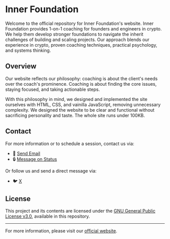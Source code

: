 # Inner Foundation

Welcome to the official repository for Inner Foundation's website. Inner Foundation provides 1-on-1 coaching for founders and engineers in crypto. We help them develop stronger foundations to navigate the inherit challenges of building and scaling projects. Our approach blends our experience in crypto, proven coaching techniques, practical psychology, and systems thinking.

## Overview

Our website reflects our philosophy: coaching is about the client's needs over the coach's prominence. Coaching is about finding the core issues, staying focused, and taking actionable steps. 

With this philosophy in mind, we designed and implemented the site ourselves with HTML, CSS, and vainilla JavaScript, removing unnecessary complexity. We designed the website to be clear and functional without sacrificing personality and taste. The whole site runs under 100KB.  

## Contact

For more information or to schedule a session, contact us via:

- 📧 [Send Email](mailto:moni@inner.foundation?subject=Coaching%20with%20Inner%20Foundation&body=Hello%2C%20My%20name%20is%20###%2C%20I%27d%20like%20to%20know%20more%20about%20your%20coaching%20services.%0A%0AThank%20you%21)
- 🔒 [Message on Status](https://status.app/u/G1sAAATCbSWL0ZAumSxZMFptwo_xwT1snwQnHLA3kDgNNCA7ysFDNqUIZ6pLXjmde03L7J_ra0ooc_R6gv0zzMSBa2OzbPm5CTFXGEc8qLQW8QA=#zQ3shsxV5ExQQkoUL7Vsq6uasTozTfnCYV6d4raFNcduzUEwN)

Or follow us and send a direct message via: 

- 🐦 [X](https://x.com/inner_fdation)

## License

This project and its contents are licensed under the [GNU General Public License v3.0](https://www.gnu.org/licenses/gpl-3.0.html), available in this repository.

---

For more information, please visit our [official website](https://inner.foundation/).
